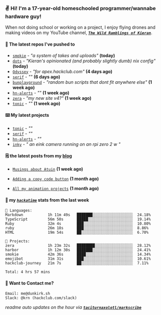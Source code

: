 ### ✌️ Hi! I'm a 17-year-old homeschooled programmer/wannabe hardware guy!

When not doing school or working on a project, I enjoy flying drones and making videos on my YouTube channel, [**_`The Wild Ramblings of Kieran`_**](https://youtube.com/@kieran.rambles).

#### 👷 The latest repos I've pushed to

- [`smokie`](https://github.com/taciturnaxolotl/smokie) - _"a system of takes and uploads"_ **(today)**
- [`dots`](https://github.com/taciturnaxolotl/dots) - _"Kieran's opinionated (and probably slightly dumb) nix config"_ **(today)**
- [`Odyssey`](https://github.com/MeghanaM4/Odyssey) - _"for apex.hackclub.com"_ **(4 days ago)**
- [`serif`](https://github.com/taciturnaxolotl/serif) - _""_ **(6 days ago)**
- [`bunplayground`](https://github.com/taciturnaxolotl/bunplayground) - _"random bun scripts that dont fit anywhere else"_ **(1 week ago)**
- [`hn-alerts`](https://github.com/taciturnaxolotl/hn-alerts) - _""_ **(1 week ago)**
- [`zera`](https://github.com/taciturnaxolotl/zera) - _"my new site v4?"_ **(1 week ago)**
- [`tonic`](https://github.com/taciturnaxolotl/tonic) - _""_ **(1 week ago)**

#### ⌨️ My latest projects

- [`tonic`](https://github.com/taciturnaxolotl/tonic) - _""_
- [`serif`](https://github.com/taciturnaxolotl/serif) - _""_
- [`hn-alerts`](https://github.com/taciturnaxolotl/hn-alerts) - _""_
- [`inky`](https://github.com/taciturnaxolotl/inky) - _" an eink camera running on an rpi zero 2 w "_

#### 🗒️ the latest posts from my [blog](https://dunkirk.sh)

- [`Musings about Atuin`](https://dunkirk.sh/blog/atuin/) **(1 week ago)**

- [`Adding a copy code button`](https://dunkirk.sh/blog/adding-a-copy-button/) **(1 month ago)**

- [`All my animation projects`](https://dunkirk.sh/blog/my-animations/) **(1 month ago)**



#### 📡 my [_`hackatime`_](https://waka.hackclub.com) stats from the last week

```text
💾 Languages:
Markdown           1h 11m 49s   ███████░░░░░░░░░░░░░░░░░░  24.18%
TypeScript         56m 50s      █████░░░░░░░░░░░░░░░░░░░░  19.14%
Ruby               32m 4s       ███░░░░░░░░░░░░░░░░░░░░░░  10.80%
ruby               26m 18s      ███░░░░░░░░░░░░░░░░░░░░░░  8.86%
HTML               19m 54s      ██░░░░░░░░░░░░░░░░░░░░░░░  6.70%

💼 Projects:
zera               1h 23m 32s   ████████░░░░░░░░░░░░░░░░░  28.12%
harbor             1h 12m 30s   ███████░░░░░░░░░░░░░░░░░░  24.41%
smokie             42m 36s      ████░░░░░░░░░░░░░░░░░░░░░  14.34%
emojibot           31m 31s      ███░░░░░░░░░░░░░░░░░░░░░░  10.61%
hackclub-journey   21m 7s       ██░░░░░░░░░░░░░░░░░░░░░░░  7.11%

Total: 4 hrs 57 mins
```

#### 📮 Want to Contact me?

```text
Email: me@dunkirk.sh
Slack: @krn (hackclub.com/slack)
```

_readme auto updates on the hour via [**`taciturnaxolotl/markscribe`**](https://github.com/taciturnaxolotl/markscribe)_
